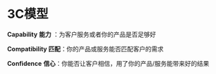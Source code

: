 # 3C模型

**Capability** **能力** ：为客户服务或者你的产品是否足够好

**Compatibility 匹配**：你的产品或服务能否匹配客户的需求

**Confidence** **信心**：你能否让客户相信，用了你的产品/服务能带来好的结果

